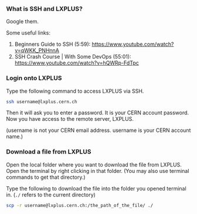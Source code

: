 ### What is SSH and LXPLUS? 

Google them. 

Some useful links: 
1) Beginners Guide to SSH (5:59): https://www.youtube.com/watch?v=qWKK_PNHnnA
2) SSH Crash Course | With Some DevOps (55:01): https://www.youtube.com/watch?v=hQWRp-FdTpc

### Login onto LXPLUS

Type the following command to access LXPLUS via SSH.

```bash
ssh username@lxplus.cern.ch
```

Then it will ask you to enter a password. It is your CERN account password.  
Now you have access to the remote server, LXPLUS.

(username is not your CERN email address. username is your CERN account name.)  

### Download a file from LXPLUS  

Open the local folder where you want to download the file from LXPLUS. Open the terminal by right clicking in that folder. (You may also use terminal commands to get that directory.)

Type the following to download the file into the folder you opened terminal in. (`./` refers to the current directory) 

```bash
scp -r username@lxplus.cern.ch:/the_path_of_the_file/ ./
```

